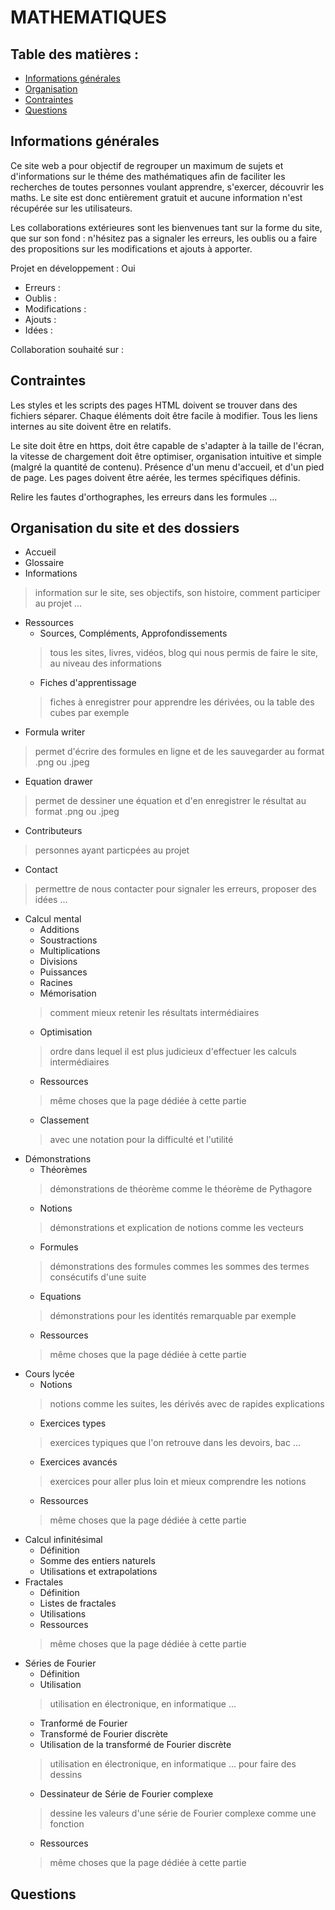 # MATHEMATIQUES

## Table des matières :
* [Informations générales](#informations-générales)
* [Organisation](#organisation-du-site-et-des-dossiers)
* [Contraintes](#contraintes)
* [Questions](#questions)
## Informations générales

Ce site web a pour objectif de regrouper un maximum de sujets et d'informations sur le théme des mathématiques afin de faciliter les recherches de toutes personnes voulant apprendre, s'exercer, découvrir les maths.
Le site est donc entièrement gratuit et aucune information n'est récupérée sur les utilisateurs.

Les collaborations extérieures sont les bienvenues tant sur la forme du site, que sur son fond : n'hésitez pas a signaler les erreurs, les oublis ou a faire des propositions sur les modifications et ajouts à apporter.

Projet en développement : Oui

- Erreurs :
- Oublis :
- Modifications :
- Ajouts :
- Idées :

Collaboration souhaité sur :
 
## Contraintes

Les styles et les scripts des pages HTML doivent se trouver dans des fichiers séparer.
Chaque éléments doit être facile à modifier.
Tous les liens internes au site doivent être en relatifs.

Le site doit être en https, doit être capable de s'adapter à la taille de l'écran, la vitesse de chargement doit être optimiser, organisation intuitive et simple (malgré la quantité de contenu).
Présence d'un menu d'accueil,  et d'un pied de page.
Les pages doivent être aérée, les termes spécifiques définis.

Relire les fautes d'orthographes, les erreurs dans les formules ...

## Organisation du site et des dossiers
- Accueil
- Glossaire
- Informations 
> information sur le site, ses objectifs, son histoire, comment participer au projet ... 
- Ressources  
     * Sources, Compléments, Approfondissements
     > tous les sites, livres, vidéos, blog qui nous permis de faire le site, au niveau des informations
     * Fiches d'apprentissage 
     > fiches à enregistrer pour apprendre les dérivées, ou la table des cubes par exemple 
- Formula writer 
> permet d'écrire des formules en ligne et de les sauvegarder au format .png ou .jpeg 
- Equation drawer
> permet de dessiner une équation et d'en enregistrer le résultat au format .png ou .jpeg
- Contributeurs 
> personnes ayant particpées au projet 
- Contact
> permettre de nous contacter pour signaler les erreurs, proposer des idées ...
- Calcul mental 
     * Additions
     * Soustractions
     * Multiplications
     * Divisions
     * Puissances
     * Racines
     * Mémorisation
     > comment mieux retenir les résultats intermédiaires 
     * Optimisation
     > ordre dans lequel il est plus judicieux d'effectuer les calculs intermédiaires 
     * Ressources
     > même choses que la page dédiée à cette partie 
     * Classement
     > avec une notation pour la difficulté et l'utilité 
- Démonstrations
     * Théorèmes
     > démonstrations de théorème comme le théorème de Pythagore 
     * Notions
     > démonstrations et explication de notions comme les vecteurs 
     * Formules
     > démonstrations des formules commes les sommes des termes consécutifs d'une suite 
     * Equations
     > démonstrations pour les identités remarquable par exemple 
     * Ressources
     > même choses que la page dédiée à cette partie 
- Cours lycée
     * Notions
     > notions comme les suites, les dérivés avec de rapides explications 
     * Exercices types
     > exercices typiques que l'on retrouve dans les devoirs, bac ... 
     * Exercices avancés
     > exercices pour aller plus loin et mieux comprendre les notions 
     * Ressources
     > même choses que la page dédiée à cette partie 
- Calcul infinitésimal
     * Définition
     * Somme des entiers naturels
     * Utilisations et extrapolations
- Fractales
     * Définition
     * Listes de fractales
     * Utilisations
     * Ressources
     > même choses que la page dédiée à cette partie 
- Séries de Fourier
     * Définition
     * Utilisation
     > utilisation en électronique, en informatique ... 
     * Tranformé de Fourier
     * Transformé de Fourier discrète
     * Utilisation de la transformé de Fourier discrète
     > utilisation en électronique, en informatique ... pour faire des dessins 
     * Dessinateur de Série de Fourier complexe
     > dessine les valeurs d'une série de Fourier complexe comme une fonction 
     * Ressources
     > même choses que la page dédiée à cette partie

## Questions
